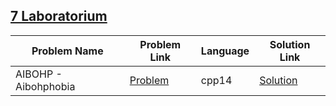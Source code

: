 ## [7 Laboratorium](https://www.hackerrank.com/domains/isemestr2020/7laboratorium)

|Problem Name|Problem Link|Language|Solution Link|
---|---|---|---
|AIBOHP - Aibohphobia|[Problem](https://www.hackerrank.com/challenges/aibohp-aibohphobia/problem)|cpp14|[Solution](./aibohp-aibohphobia.cpp)|
